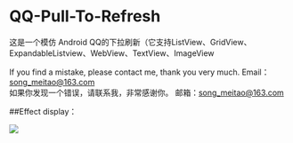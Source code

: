 

# QQ-Pull-To-Refresh  


这是一个模仿 Android QQ的下拉刷新（它支持ListView、GridView、ExpandableListview、WebView、TextView、ImageView  

If you find a mistake, please contact me, thank you very much.    Email：song_meitao@163.com  
如果你发现一个错误，请联系我，非常感谢你。                      邮箱：song_meitao@163.com  

##Effect display：


![](https://github.com/songmeitao/myData/QQPulltorefresh.gif)  
